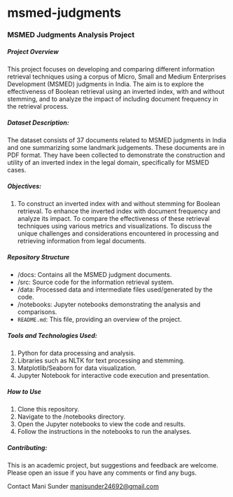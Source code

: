 # msmed-judgments
### MSMED Judgments Analysis Project

##### Project Overview
This project focuses on developing and comparing different information retrieval techniques using a corpus of Micro, Small and Medium Enterprises Development (MSMED) judgments in India. The aim is to explore the effectiveness of Boolean retrieval using an inverted index, with and without stemming, and to analyze the impact of including document frequency in the retrieval process.

##### Dataset Description:
The dataset consists of 37 documents related to MSMED judgments in India and one summarizing some landmark judgements. These documents are in PDF format. They have been collected to demonstrate the construction and utility of an inverted index in the legal domain, specifically for MSMED cases.

##### Objectives:
1. To construct an inverted index with and without stemming for Boolean retrieval.
To enhance the inverted index with document frequency and analyze its impact.
To compare the effectiveness of these retrieval techniques using various metrics and visualizations.
To discuss the unique challenges and considerations encountered in processing and retrieving information from legal documents.

##### Repository Structure
- /docs: Contains all the MSMED judgment documents.
- /src: Source code for the information retrieval system.
- /data: Processed data and intermediate files used/generated by the code.
- /notebooks: Jupyter notebooks demonstrating the analysis and comparisons.
- `README.md`: This file, providing an overview of the project.

##### Tools and Technologies Used:
1. Python for data processing and analysis.
2. Libraries such as NLTK for text processing and stemming.
3. Matplotlib/Seaborn for data visualization.
4. Jupyter Notebook for interactive code execution and presentation.

##### How to Use
1. Clone this repository.
2. Navigate to the /notebooks directory.
3. Open the Jupyter notebooks to view the code and results.
4. Follow the instructions in the notebooks to run the analyses.

##### Contributing:
This is an academic project, but suggestions and feedback are welcome. Please open an issue if you have any comments or find any bugs.

Contact
Mani Sunder
manisunder24692@gmail.com
